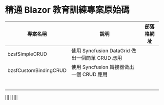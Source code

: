 # 精通 Blazor 教育訓練專案原始碼

|專案名稱|說明|部落格網址|
|-|-|-|
|bzsfSimpleCRUD|使用 Syncfusion DataGrid 做出一個簡單 CRUD 應用||
|bzsfCustomBindingCRUD|使用 Syncfusion 轉接器做出一個 CRUD 應用||
||||
||||
||||
||||
||||
||||

||||
||||

